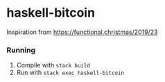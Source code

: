# haskell-bitcoin

Inspiration from https://functional.christmas/2019/23

### Running

1. Compile with `stack build`
2. Run with `stack exec haskell-bitcoin`

